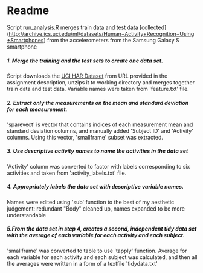 Readme 
====================

Script run_analysis.R merges train data and test data [collected] (http://archive.ics.uci.edu/ml/datasets/Human+Activity+Recognition+Using+Smartphones) from the accelerometers from the Samsung Galaxy S smartphone

##### 1. Merge the training and the test sets to create one data set.


Script downloads the [UCI HAR Dataset](https://d396qusza40orc.cloudfront.net/getdata%2Fprojectfiles%2FUCI%20HAR%20Dataset.zip ) from URL provided in the assignment description, unzips it to working directory and merges together train data and test data. Variable names were taken from 'feature.txt' file.
 

##### 2. Extract only the measurements on the mean and standard deviation for each measurement. 

'sparevect' is vector that contains indices of each measurement mean and standard deviation columns, and manually added 'Subject ID' and 'Activity' columns. Using this vector, 'smallframe' subset was extracted.

##### 3. Use descriptive activity names to name the activities in the data set

'Activity' column was converted to factor with labels corresponding to six activities and taken from 'activity_labels.txt' file.

##### 4. Appropriately labels the data set with descriptive variable names. 

Names were edited using 'sub' function to the best of my aesthetic judgement: redundant "Body" cleaned up, names expanded to be more understandable

##### 5.From the data set in step 4, creates a second, independent tidy data set with the average of each variable for each activity and each subject.

'smallframe' was converted to table to use 'tapply' function. Average for each variable for each activity and each subject was calculated, and then all the averages were written in a form of a textfile 'tidydata.txt'
